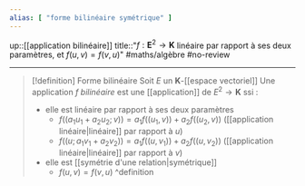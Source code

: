 ```yaml
---
alias: [ "forme bilinéaire symétrique" ]
---
```

up::[[application bilinéaire]]
title::"$f: \mathbf{E}^{2}\to \mathbf{K}$ linéaire par rapport à ses deux paramètres, et $f(u, v) = f(v, u)$"
#maths/algèbre #no-review 

---

> [!definition] Forme bilinéaire
> Soit $E$ un $\mathbf{K}$-[[espace vectoriel]]
> Une application $f$ *bilinéaire* est une [[application]]  de $E^{2} \to \mathbf{K}$  ssi :
>  - elle est linéaire par rapport à ses deux paramètres
>      - $f((a_{1}u_{1} + a_{2}u_{2}; v)) = a_{1}f((u_{1}, v))+a_{2}f((u_{2}, v))$ ([[application linéaire|linéaire]] par rapport à $u$)
>      - $f((u; a_{1}v_{1}+a_{2}v_{2})) = a_{1}f((u, v_{1}))+a_{2}f((u,v_{2}))$ ([[application linéaire|linéaire]] par rapport à $v$)
>  - elle est [[symétrie d'une relation|symétrique]]
>      - $f(u, v) = f(v, u)$
^definition

